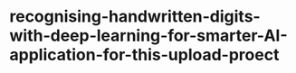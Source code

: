 # recognising-handwritten-digits-with-deep-learning-for-smarter-AI-application-for-this-upload-proect